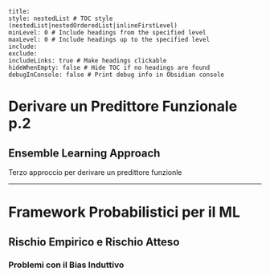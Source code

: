 ```table-of-contents
title: 
style: nestedList # TOC style (nestedList|nestedOrderedList|inlineFirstLevel)
minLevel: 0 # Include headings from the specified level
maxLevel: 0 # Include headings up to the specified level
include: 
exclude: 
includeLinks: true # Make headings clickable
hideWhenEmpty: false # Hide TOC if no headings are found
debugInConsole: false # Print debug info in Obsidian console
```
# Derivare un Predittore Funzionale p.2
## Ensemble Learning Approach

Terzo approccio per derivare un predittore funzionle

--- 
# Framework Probabilistici per il ML

## Rischio Empirico e Rischio Atteso
### Problemi con il Bias Induttivo